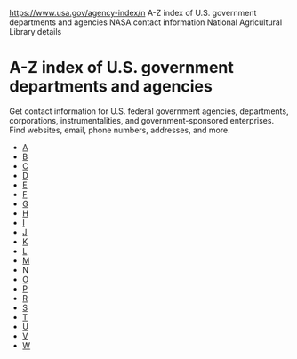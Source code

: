 

https://www.usa.gov/agency-index/n
A-Z index of U.S. government departments and agencies
NASA contact information
National Agricultural Library details

A-Z index of U.S. government departments and agencies
=====================================================

Get contact information for U.S. federal government agencies, departments, corporations, instrumentalities, and government-sponsored enterprises. Find websites, email, phone numbers, addresses, and more.

* [A](https://www.usa.gov/agency-index#A)
* [B](https://www.usa.gov/agency-index/b#B)
* [C](https://www.usa.gov/agency-index/c#C)
* [D](https://www.usa.gov/agency-index/d#D)
* [E](https://www.usa.gov/agency-index/e#E)
* [F](https://www.usa.gov/agency-index/f#F)
* [G](https://www.usa.gov/agency-index/g#G)
* [H](https://www.usa.gov/agency-index/h#H)
* [I](https://www.usa.gov/agency-index/i#I)
* [J](https://www.usa.gov/agency-index/j#J)
* [K](https://www.usa.gov/agency-index/k#K)
* [L](https://www.usa.gov/agency-index/l#L)
* [M](https://www.usa.gov/agency-index/m#M)
* N
* [O](https://www.usa.gov/agency-index/o#O)
* [P](https://www.usa.gov/agency-index/p#P)
* [R](https://www.usa.gov/agency-index/r#R)
* [S](https://www.usa.gov/agency-index/s#S)
* [T](https://www.usa.gov/agency-index/t#T)
* [U](https://www.usa.gov/agency-index/u#U)
* [V](https://www.usa.gov/agency-index/v#V)
* [W](https://www.usa.gov/agency-index/w#W)
